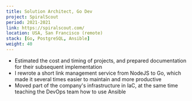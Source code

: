 ```yaml
---
title: Solution Architect, Go Dev
project: SpiralScout
period: 2021-2021
link: https://spiralscout.com/
location: USA, San Francisco (remote)
stack: [Go, PostgreSQL, Ansible]
weight: 40
---
```


- Estimated the cost and timing of projects, and prepared documentation for their subsequent implementation
- I rewrote a short link management service from NodeJS to Go, which made it several times easier to maintain and more productive
- Moved part of the company's infrastructure in IaC, at the same time teaching the DevOps team how to use Ansible
